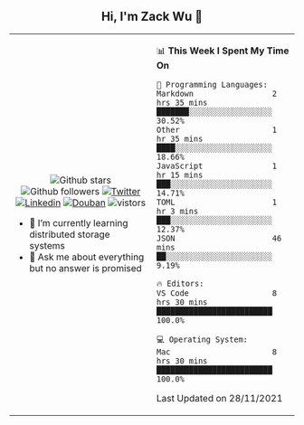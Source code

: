 <h2 align="center"> Hi, I'm Zack Wu 👋 </h2>

<table>
    <tr>
        <td valign="center" width="50%">
            <p align="center">
              <img src="https://img.shields.io/github/stars/izackwu?style=social" alt="Github stars" />
              <img src="https://img.shields.io/github/followers/izackwu?style=social" alt="Github followers" />
              <a href="https://twitter.com/_zackwu"><img src="https://img.shields.io/badge/@__zackwu-1DA1F2?style=flat&logo=Twitter&logoColor=white" alt="Twitter"/></a>
              <a href="https://www.linkedin.com/in/wuzhengke/?locale=en_US"><img src="https://img.shields.io/badge/@wuzhengke-0073b1?style=flat&logo=LinkedIn&logoColor=white" alt="Linkedin" /></a>
              <a href="https://www.douban.com/people/keith1"><img src="https://img.shields.io/badge/@keith1-007722?style=flat&logo=Douban&logoColor=white" alt="Douban" /></a>
              <img src="https://visitor-badge.glitch.me/badge?page_id=keithnull" alt="vistors" />
            </p>
            <ul>
                <li>🌱 I’m currently learning distributed storage systems</li>
                <li>💬 Ask me about everything but no answer is promised</li>
            </ul>
        </td>
       <td valign="top" width="50%">
    
<!--START_SECTION:waka-->
📊 **This Week I Spent My Time On** 

```text
💬 Programming Languages: 
Markdown                 2 hrs 35 mins       ███████░░░░░░░░░░░░░░░░░░   30.52% 
Other                    1 hr 35 mins        ████░░░░░░░░░░░░░░░░░░░░░   18.66% 
JavaScript               1 hr 15 mins        ███░░░░░░░░░░░░░░░░░░░░░░   14.71% 
TOML                     1 hr 3 mins         ███░░░░░░░░░░░░░░░░░░░░░░   12.37% 
JSON                     46 mins             ██░░░░░░░░░░░░░░░░░░░░░░░   9.19%

🔥 Editors: 
VS Code                  8 hrs 30 mins       █████████████████████████   100.0%

💻 Operating System: 
Mac                      8 hrs 30 mins       █████████████████████████   100.0%

```


 Last Updated on 28/11/2021
<!--END_SECTION:waka-->
</td></tr>
</table>


